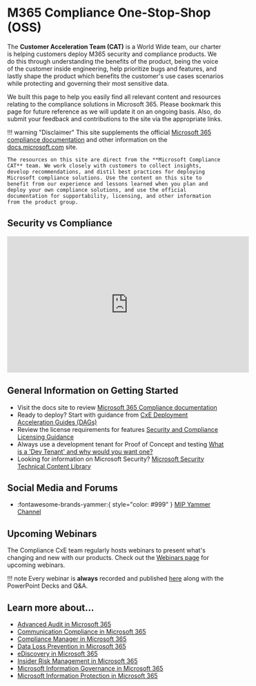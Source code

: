 # M365 Compliance One-Stop-Shop (OSS)

The **Customer Acceleration Team (CAT)** is a World Wide team, our charter is helping customers deploy M365 security and compliance products. We do this through understanding the benefits of the product, being the voice of the customer inside engineering, help prioritize bugs and features,  and lastly shape the product which benefits the customer's use cases scenarios while protecting and governing their most sensitive data.

We built this page to help you easily find all relevant content and resources relating to the compliance solutions in Microsoft 365. Please bookmark this page for future reference as we will update it on an ongoing basis. Also, do submit your feedback and contributions to the site via the appropriate links.

!!! warning "Disclaimer"
    This site supplements the official [Microsoft 365 compliance documentation](https://docs.microsoft.com/microsoft-365/compliance/) and other information on the [docs.microsoft.com](https://docs.microsoft.com) site.

    The resources on this site are direct from the **Microsoft Compliance CAT** team. We work closely with customers to collect insights, develop recommendations, and distil best practices for deploying Microsoft compliance solutions. Use the content on this site to benefit from our experience and lessons learned when you plan and deploy your own compliance solutions, and use the official documentation for supportability, licensing, and other information from the product group.

## Security vs Compliance

<iframe width="560" height="315" src="https://www.youtube-nocookie.com/embed/9QZ4IRko0pU" title="YouTube video player" frameborder="0" allow="accelerometer; autoplay; clipboard-write; encrypted-media; gyroscope; picture-in-picture" allowfullscreen></iframe>

## General Information on Getting Started

* Visit the docs site to review [Microsoft 365 Compliance documentation](https://docs.microsoft.com/en-us/microsoft-365/compliance/?view=o365-worldwide)
* Ready to deploy? Start with guidance from [CxE Deployment Acceleration Guides (DAGs)](dag)
* Review the license requirements for features [Security and Compliance Licensing Guidance](https://docs.microsoft.com/en-us/office365/servicedescriptions/microsoft-365-service-descriptions/microsoft-365-tenantlevel-services-licensing-guidance/microsoft-365-security-compliance-licensing-guidance)
* Always use a development tenant for Proof of Concept and testing [What is a 'Dev Tenant' and why would you want one?](https://techcommunity.microsoft.com/t5/microsoft-365-pnp-blog/what-is-a-dev-tenant-and-why-would-you-want-one/ba-p/2036610)
* Looking for information on Microsoft Security? [Microsoft Security Technical Content Library](https://www.microsoft.com/en-us/security/content-library/)

## Social Media and Forums

* :fontawesome-brands-yammer:{ style="color: #999" } [MIP Yammer Channel](https://aka.ms/MIPC/AskMIPTeam)

## Upcoming Webinars

The Compliance CxE team regularly hosts webinars to present what's changing and new with our products.  Check out the [Webinars page](webinars) for upcoming webinars. 

!!! note
    Every webinar is **always** recorded and published [here](webinars/#past-webinars) along with the PowerPoint Decks and Q&A.

## Learn more about...

* [Advanced Audit in Microsoft 365](resources\audit)
* [Communication Compliance in Microsoft 365](resources\cc)
* [Compliance Manager in Microsoft 365](resources\cm)
* [Data Loss Prevention in Microsoft 365](resources\dlp)
* [eDiscovery in Microsoft 365](resources\aed)
* [Insider Risk Management in Microsoft 365](resources\ir)
* [Microsoft Information Governance in Microsoft 365](resources\mig)
* [Microsoft Information Protection in Microsoft 365](resources\mip)
